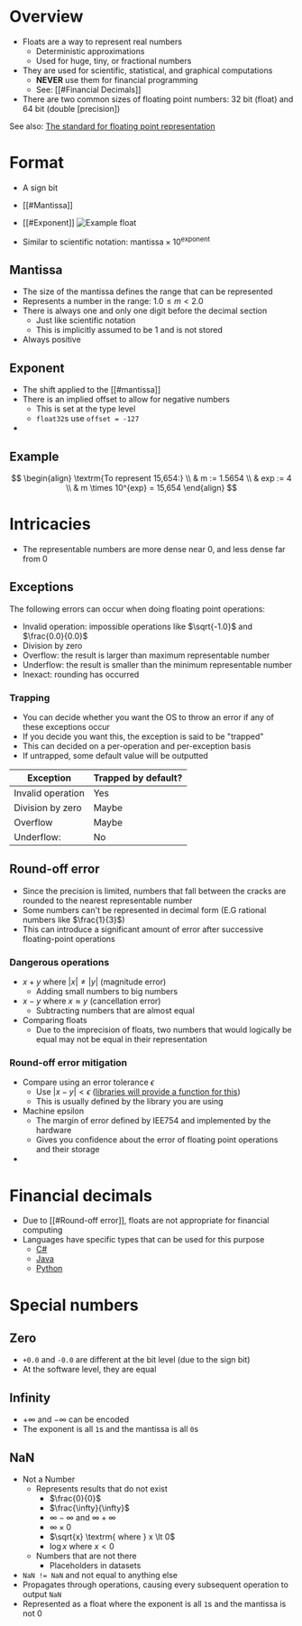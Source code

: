 # Overview
- Floats are a way to represent real numbers
	- Deterministic approximations
	- Used for huge, tiny, or fractional numbers
- They are used for scientific, statistical, and graphical computations
	- **NEVER** use them for financial programming
	- See: [[#Financial Decimals]]
- There are two common sizes of floating point numbers: 32 bit (float) and 64 bit (double \[precision\])

See also: [The standard for floating point representation](https://en.wikipedia.org/wiki/IEEE_754)

# Format
- A sign bit
- [[#Mantissa]]
- [[#Exponent]]
![Example float](https://courses.physics.illinois.edu/cs357/sp2020/assets/img/figs/ieee_single.png)

- Similar to scientific notation: $\textrm{mantissa} \times 10^{\textrm{exponent}}$

## Mantissa
- The size of the mantissa defines the range that can be represented
- Represents a number in the range: $1.0 \le m \lt 2.0$
- There is always one and only one digit before the decimal section
	- Just like scientific notation
	- This is implicitly assumed to be 1 and is not stored
- Always positive

## Exponent
- The shift applied to the [[#mantissa]]
- There is an implied offset to allow for negative numbers
	- This is set at the type level
	- `float32`s use `offset = -127`
- 

## Example
$$
\begin{align}
\textrm{To represent 15,654:} \\
& m := 1.5654 \\
& exp := 4  \\
& m \times 10^{exp} = 15,654
\end{align}
$$

# Intricacies 
- The representable numbers are more dense near 0, and less dense far from 0

## Exceptions
The following errors can occur when doing floating point operations:
- Invalid operation: impossible operations like $\sqrt{-1.0}$ and $\frac{0.0}{0.0}$
- Division by zero
- Overflow: the result is larger than maximum representable number 
- Underflow: the result is smaller than the minimum representable number
- Inexact: rounding has occurred

### Trapping
- You can decide whether you want the OS to throw an error if any of these exceptions occur
- If you decide you want this, the exception is said to be "trapped"
- This can decided on a per-operation and per-exception basis
- If untrapped, some default value will be outputted

| Exception         | Trapped by default? |
|-------------------|---------------------|
| Invalid operation | Yes                 |
| Division by zero  | Maybe               |
| Overflow          | Maybe               |
| Underflow:        | No                  |

## Round-off error
- Since the precision is limited, numbers that fall between the cracks are rounded to the nearest representable number
- Some numbers can't be represented in decimal form (E.G rational numbers like $\frac{1}{3}$)
- This can introduce a significant amount of error after successive floating-point operations

### Dangerous operations
- $x + y \textrm{ where } |x| \ne |y|$ (magnitude error)
	- Adding small numbers to big numbers
- $x - y \textrm{ where } x \approx y$ (cancellation error)
	- Subtracting numbers that are almost equal
- Comparing floats
	- Due to the imprecision of floats, two numbers that would logically be equal may not be equal in their representation

### Round-off error mitigation
- Compare using an error tolerance $\epsilon$
	- Use $|x - y| < \epsilon$ ([libraries will provide a function for this](https://numpy.org/doc/stable/reference/generated/numpy.allclose.html))
	- This is usually defined by the library you are using
- Machine epsilon
	- The margin of error defined by IEE754 and implemented by the hardware
	- Gives you confidence about the error of floating point operations and their storage
- 

# Financial decimals
- Due to [[#Round-off error]], floats are not appropriate for financial computing
- Languages have specific types that can be used for this purpose
	- [C#](https://learn.microsoft.com/en-us/dotnet/csharp/language-reference/builtin-types/floating-point-numeric-types#characteristics-of-the-floating-point-types)
	- [Java](https://docs.oracle.com/javase/8/docs/api/java/math/BigDecimal.html)
	- [Python](https://docs.python.org/3/library/decimal.html#decimal.Decimal)
# Special numbers
## Zero
- `+0.0` and `-0.0` are different at the bit level (due to the sign bit)
- At the software level, they are equal

## Infinity
- $+\infty$ and $- \infty$ can be encoded
- The exponent is all `1`s and the mantissa is all `0`s

## NaN
- Not a Number
	- Represents results that do not exist
		- $\frac{0}{0}$
		- $\frac{\infty}{\infty}$
		- $\infty - \infty$ and $\infty + \infty$
		- $\infty \times 0$
		- $\sqrt{x} \textrm{ where } x \lt 0$  
		- $\log{x} \textrm{ where } x \lt 0$
	- Numbers that are not there
		- Placeholders in datasets
- `NaN != NaN` and not equal to anything else
- Propagates through operations, causing every subsequent operation to output `NaN`
- Represented as a float where the exponent is all `1`s and the mantissa is not 0